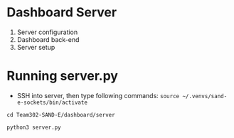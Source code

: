 # Dashboard Server 

1. Server configuration
2. Dashboard back-end
3. Server setup

# Running server.py
- SSH into server, then type following commands:
```source ~/.venvs/sand-e-sockets/bin/activate```

```cd Team302-SAND-E/dashboard/server```

```python3 server.py```